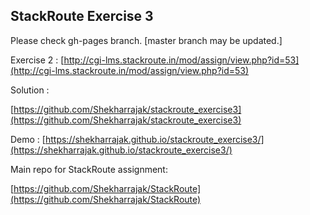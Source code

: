 
## StackRoute Exercise 3

Please check gh-pages branch. [master branch may be updated.]

Exercise 2 :
[http://cgi-lms.stackroute.in/mod/assign/view.php?id=53](http://cgi-lms.stackroute.in/mod/assign/view.php?id=53)

Solution :

[https://github.com/Shekharrajak/stackroute_exercise3](https://github.com/Shekharrajak/stackroute_exercise3)

Demo :
[https://shekharrajak.github.io/stackroute_exercise3/](https://shekharrajak.github.io/stackroute_exercise3/)

Main repo for StackRoute assignment:

[https://github.com/Shekharrajak/StackRoute](https://github.com/Shekharrajak/StackRoute)


